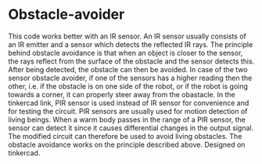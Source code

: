 # Obstacle-avoider
This code works better with an IR sensor. An IR sensor usually consists of an IR emitter and a sensor which detects the reflected IR rays. The principle behind obstacle avoidance is that when an object is closer to the sensor, the rays reflect from the surface of the obstacle and the sensor detects this. After being detected, the obstacle can then be avoided.
In case of the two sensor obstacle avoider, if one of the sensors has a higher reading then the other, i.e. if the obstacle is on one side of the robot, or if the robot is going towards a corner, it can properly steer away from the obastacle. 
In the tinkercad link, PIR  sensor is used instead of IR sensor for convenience and for testing the circuit. PIR sensors are usually used for motion detection of living beings. When a warm body passes in the range of a PIR sensor, the sensor can detect it since it causes differential changes in the output signal.
The modified circuit can therefore be used to avoid living obstacles. The obstacle avoidance works on the principle described above.
Designed on tinkercad. 
